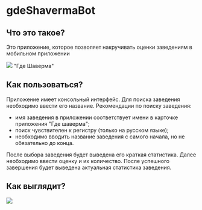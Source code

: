 # gdeShavermaBot
## Что это такое?
Это приложение, которое позволяет накручивать оценки заведениям в мобильном приложении

 ![](https://play-lh.googleusercontent.com/bt_05UfQEA3wD-lqmQankVQXRv8MHqy87CoA1r_7V-NveROvgIQr1h69VoTchcyIDEE=s100-rw) "Где Шаверма"

 ## Как пользоваться?
Приложение имеет консольный интерфейс.
Для поиска заведения необходимо ввести его название. Рекомендации по поиску заведения:
 - имя заведения в приложении соответствует имени в карточке приложения "Где шаверма";
 - поиск чувствителен к регистру (только на русском языке);
 - необходимо вводить название заведения с самого начала, но не обязательно до конца.

После выбора заведения будет выведена его краткая статистика.
Далее необходимо ввести оценку и их количество.
После успешного завершения будет выведена актуальная статистика заведения.

## Как выглядит?
![](https://sun9-44.userapi.com/impg/I1dgXqEX0CwEla7ECbdn10pEn6veTQh3PO0zEg/ooywo7IwXc4.jpg?size=666x821&quality=96&sign=8f791f13e3442e20f04f2215c5f9ad12&type=album)
